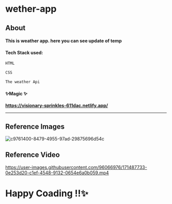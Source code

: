 # wether-app


<h2>About</h2>

<h4>This is weather app. here you can see update of temp</h4>

<h4>Tech Stack used:</h4>

 ```sh
HTML

CSS 

The weather Api
 ```

<h4>✨Magic ✨<h4>
 
https://visionary-sprinkles-611dac.netlify.app/
<hr>
 
<h2>Reference Images</h2>
  
![c9761400-8479-4955-97ad-29875696d54c](https://user-images.githubusercontent.com/96066976/171720396-3b6a7f28-b113-4a3a-9dc1-b5f1969270d8.jpg)

 
<h2>Reference Video</h2>
  
https://user-images.githubusercontent.com/96066976/171487733-0e253d20-c1ef-4548-9132-0654e6a0b059.mp4

# Happy Coading !!✨

